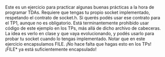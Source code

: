 Este es un ejercicio para practicar algunas buenas prácticas a la hora de programar TDAs.
Requiere que tengas tu propio socket implementado, respetando el contrato de socket.h. Si querés podés usar ese contrato para el TP1, aunque no es obligatorio.
Está terminantemente prohibido usar código de este ejemplo en los TPs, más allá de dicho archivo de cabeceras.
La idea es verlo en clase y que vaya evolucionando, y podés usarlo para probar tu socket cuando lo tengas implementado.
Notar que en este ejercicio encapsulamos FILE. ¡No hace falta que hagas esto en los TPs! ¡FILE* ya está suficientemente encapsulado!
